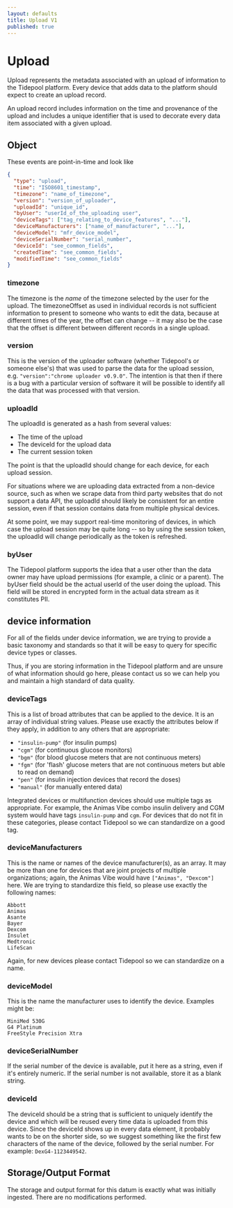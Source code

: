 ```yaml
---
layout: defaults
title: Upload V1
published: true
---
```

# Upload

Upload represents the metadata associated with an upload of information to the Tidepool platform. Every device that adds data to the platform should expect to create an upload record.

An upload record includes information on the time and provenance of the upload and includes a unique identifier that is used to decorate every data item associated with a given upload.


## Object
These events are point-in-time and look like


~~~json
{
  "type": "upload",
  "time": "ISO8601_timestamp",
  "timezone": "name_of_timezone",
  "version": "version_of_uploader",
  "uploadId": "unique_id",
  "byUser": "userId_of_the_uploading user",
  "deviceTags": ["tag_relating_to_device_features", "..."],
  "deviceManufacturers": ["name_of_manufacturer", "..."],
  "deviceModel": "mfr_device_model",
  "deviceSerialNumber": "serial_number",
  "deviceId": "see_common_fields",
  "createdTime": "see_common_fields",
  "modifiedTime": "see_common_fields"
}
~~~

### timezone

The timezone is the *name* of the timezone selected by the user for the upload. The timezoneOffset as used in individual records is not sufficient information to present to someone who wants to edit the data, because at different times of the year, the offset can change -- it may also be the case that the offset is different between different records in a single upload.

### version

This is the version of the uploader software (whether Tidepool's or someone else's) that was used to parse the data for the upload session, e.g. `"version":"chrome uploader v0.9.0"`. The intention is that then if there is a bug with a particular version of software it will be possible to identify all the data that was processed with that version.

### uploadId

The uploadId is generated as a hash from several values:

* The time of the upload
* The deviceId for the upload data
* The current session token

The point is that the uploadId should change for each device, for each upload session.

For situations where we are uploading data extracted from a non-device source, such as when we scrape data from third party websites that do not support a data API, the uploadId should likely be consistent for an entire session, even if that session contains data from multiple physical devices.

At some point, we may support real-time monitoring of devices, in which case the upload session may be quite long -- so by using the session token, the uploadId will change periodically as the token is refreshed.

### byUser

The Tidepool platform supports the idea that a user other than the data owner may have upload permissions (for example, a clinic or a parent). The byUser field should be the actual userId of the user doing the upload. This field will be stored in encrypted form in the actual data stream as it constitutes PII.

## device information

For all of the fields under device information, we are trying to provide a basic taxonomy and standards so that it will be easy to query for specific device types or classes.

Thus, if you are storing information in the Tidepool platform and are unsure of what information should go here, please contact us so we can help you and maintain a high standard of data quality.

### deviceTags
This is a list of broad attributes that can be applied to the device. It is an array of individual string values. Please use exactly the attributes below if they apply, in addition to any others that are appropriate:

* `"insulin-pump"` (for insulin pumps)
* `"cgm"` (for continuous glucose monitors)
* `"bgm"` (for blood glucose meters that are not continuous meters)
* `"fgm"` (for 'flash' glucose meters that are not continuous meters but able to read on demand)
* `"pen"` (for insulin injection devices that record the doses)
* `"manual"` (for manually entered data)

Integrated devices or multifunction devices should use multiple tags as appropriate. For example, the Animas Vibe combo insulin delivery and CGM system would have tags `insulin-pump` and `cgm`. For devices that do not fit in these categories, please contact Tidepool so we can standardize on a good tag.

### deviceManufacturers

This is the name or names of the device manufacturer(s), as an array. It may be more than one for devices that are joint projects of multiple organizations; again, the Animas Vibe would have `["Animas", "Dexcom"]` here. We are trying to standardize this field, so please use exactly the following names:

```
Abbott
Animas
Asante
Bayer
Dexcom
Insulet
Medtronic
LifeScan
```

Again, for new devices please contact Tidepool so we can standardize on a name.

### deviceModel

This is the name the manufacturer uses to identify the device. Examples might be:

```
MiniMed 530G
G4 Platinum
FreeStyle Precision Xtra
```

### deviceSerialNumber

If the serial number of the device is available, put it here as a string, even if it's entirely numeric. If the serial number is not available, store it as a blank string.


### deviceId

The deviceId should be a string that is sufficient to uniquely identify the device and which will be reused every time data is uploaded from this device. Since the deviceId shows up in every data element, it probably wants to be on the shorter side, so we suggest something like the first few characters of the name of the device, followed by the serial number. For example: `DexG4-1123449542`.



## Storage/Output Format

The storage and output format for this datum is exactly what was initially ingested.  There are no modifications performed.
